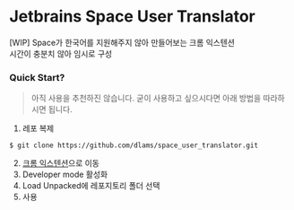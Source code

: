 # Jetbrains Space User Translator

[WIP] Space가 한국어를 지원해주지 않아 만들어보는 크롬 익스텐션  
시간이 충분치 않아 임시로 구성

### Quick Start?
> 아직 사용을 추천하진 않습니다. 굳이 사용하고 싶으시다면 아래 방법을 따라하시면 됩니다.

1. 레포 복제
```shell
$ git clone https://github.com/dlams/space_user_translator.git
```

2. [크롬 익스텐션](chrome://extensions/)으로 이동
3. Developer mode 활성화
4. Load Unpacked에 레포지토리 폴더 선택
5. 사용
